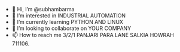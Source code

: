 - 👋 Hi, I’m @subhambarma
- 👀 I’m interested in INDUSTRIAL AUTOMATION 
- 🌱 I’m currently learning PYTHON AND LINUX
- 💞️ I’m looking to collaborate on YOUR COMPANY
- 📫 How to reach me 3/2/1 PANJARI PARA LANE SALKIA HOWRAH 711106. 

<!---
subhambarma/subhambarma is a ✨ INDUSTRIAL AUTOMATION ✨ repository because its `README.md` (this file) appears on your GitHub profile.
You can click the Preview link to take a look at your changes.
--->
